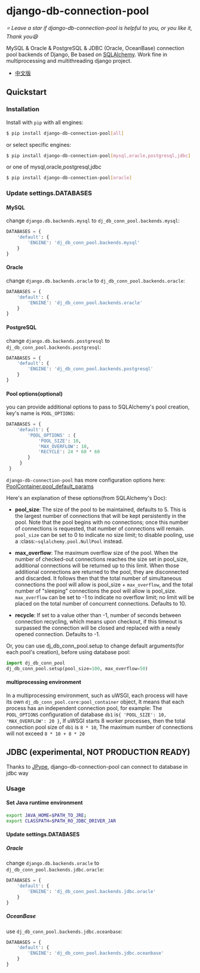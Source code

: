# django-db-connection-pool

*:star: Leave a star if django-db-connection-pool is helpful to you, or you like it, Thank you:smile:*

MySQL & Oracle & PostgreSQL & JDBC (Oracle, OceanBase) connection pool backends of Django, 
Be based on [SQLAlchemy](https://github.com/sqlalchemy/sqlalchemy). 
Work fine in multiprocessing and multithreading django project.

* [中文版](README_CN.md)

## Quickstart

### Installation

Install with `pip` with all engines:
```bash
$ pip install django-db-connection-pool[all]
```
or select specific engines:
```bash
$ pip install django-db-connection-pool[mysql,oracle,postgresql,jdbc]
```
or one of mysql,oracle,postgresql,jdbc
```bash
$ pip install django-db-connection-pool[oracle]
```

### Update settings.DATABASES

#### MySQL  
change `django.db.backends.mysql` to `dj_db_conn_pool.backends.mysql`:
```python
DATABASES = {
    'default': {
        'ENGINE': 'dj_db_conn_pool.backends.mysql'
    }
}
```

#### Oracle  
change `django.db.backends.oracle` to `dj_db_conn_pool.backends.oracle`:
```python
DATABASES = {
    'default': {
        'ENGINE': 'dj_db_conn_pool.backends.oracle'
    }
}
```

#### PostgreSQL  
change `django.db.backends.postgresql` to `dj_db_conn_pool.backends.postgresql`:
```python
DATABASES = {
    'default': {
        'ENGINE': 'dj_db_conn_pool.backends.postgresql'
    }
}
```

#### Pool options(optional)
you can provide additional options to pass to SQLAlchemy's pool creation, key's name is `POOL_OPTIONS`:

```python
DATABASES = {
    'default': {
        'POOL_OPTIONS' : {
            'POOL_SIZE': 10,
            'MAX_OVERFLOW': 10,
            'RECYCLE': 24 * 60 * 60
        }
     }
 }
```

`django-db-connection-pool` has more configuration options here: [PoolContainer.pool_default_params](https://github.com/altairbow/django-db-connection-pool/blob/master/dj_db_conn_pool/core/__init__.py#L13-L20)
     
Here's an explanation of these options(from SQLAlchemy's Doc):

* **pool_size**: The size of the pool to be maintained,
          defaults to 5. This is the largest number of connections that
          will be kept persistently in the pool. Note that the pool
          begins with no connections; once this number of connections
          is requested, that number of connections will remain.
          `pool_size` can be set to 0 to indicate no size limit; to
          disable pooling, use a :class:`~sqlalchemy.pool.NullPool`
          instead.

* **max_overflow**: The maximum overflow size of the
          pool. When the number of checked-out connections reaches the
          size set in pool_size, additional connections will be
          returned up to this limit. When those additional connections
          are returned to the pool, they are disconnected and
          discarded. It follows then that the total number of
          simultaneous connections the pool will allow is pool_size +
          `max_overflow`, and the total number of "sleeping"
          connections the pool will allow is pool_size. `max_overflow`
          can be set to -1 to indicate no overflow limit; no limit
          will be placed on the total number of concurrent
          connections. Defaults to 10.
          
* **recycle**: If set to a value other than -1, number of seconds 
          between connection recycling, which means upon checkout, 
          if this timeout is surpassed the connection will be closed 
          and replaced with a newly opened connection. 
          Defaults to -1.          

Or, you can use dj_db_conn_pool.setup to change default arguments(for each pool's creation), before using database pool:

```python
import dj_db_conn_pool
dj_db_conn_pool.setup(pool_size=100, max_overflow=50)
```

#### multiprocessing environment
In a multiprocessing environment, such as uWSGI, each process will have its own `dj_db_conn_pool.core:pool_container` object,
It means that each process has an independent connection pool, for example: 
The `POOL_OPTIONS` configuration of database `db1` is`{ 'POOL_SIZE': 10, 'MAX_OVERFLOW': 20 }`,
If uWSGI starts 8 worker processes, then the total connection pool size of `db1`  is `8 * 10`,
The maximum number of connections will not exceed `8 * 10 + 8 * 20`


## JDBC (experimental, NOT PRODUCTION READY)
Thanks to [JPype](https://github.com/jpype-project/jpype),
django-db-connection-pool can connect to database in jdbc way

### Usage
#### Set Java runtime environment
```bash
export JAVA_HOME=$PATH_TO_JRE;
export CLASSPATH=$PATH_RO_JDBC_DRIVER_JAR
```

#### Update settings.DATABASES
##### Oracle

change `django.db.backends.oracle` to `dj_db_conn_pool.backends.jdbc.oracle`:
```python
DATABASES = {
    'default': {
        'ENGINE': 'dj_db_conn_pool.backends.jdbc.oracle'
    }
}
```

##### OceanBase
use `dj_db_conn_pool.backends.jdbc.oceanbase`:
```python
DATABASES = {
    'default': {
        'ENGINE': 'dj_db_conn_pool.backends.jdbc.oceanbase'
    }
}
```
